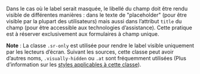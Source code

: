 Dans le cas où le label serait masquée, le libellé du champ doit être rendu visible de différentes manières : dans le texte de "placeholder" (pour être visible par la plupart des utilisateurs) mais aussi dans l’attribut `title` du champ (pour être accessible aux technologies d’assistance). Cette pratique est à réserver exclusivement aux formulaires à champ unique.
 
**Note** : La classe `.sr-only` est utilisée pour rendre le label visible uniquement par les lecteurs d’écran. Suivant les sources, cette classe peut avoir d’autres noms, `.visually-hidden` ou `.at` sont fréquemment utilisées (Plus d’information sur les [styles applicables à cette classe]( https://www.w3.org/WAI/WCAG21/Techniques/css/C7.html)).
